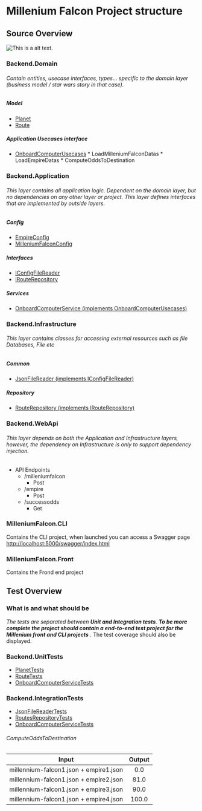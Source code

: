 # Millenium Falcon Project structure

## Source Overview

![This is a alt text.](https://i0.wp.com/jasontaylor.dev/wp-content/uploads/2020/01/Figure-01-2.png?w=531&ssl=1 "This is a sample image.")

### Backend.Domain
###### Contain entities, usecase interfaces, types... specific to the domain layer (business model / star wars story in that case).
##### Model
* [Planet](https://github.com/pascally/dataiku-millenium-falcon-challenge/blob/master/MilleniumFalcon/src/Backend.Domain/Domain/Models/Planet.cs)
* [Route](https://github.com/pascally/dataiku-millenium-falcon-challenge/blob/master/MilleniumFalcon/src/Backend.Domain/Domain/Models/Route.cs)

##### Application Usecases interface
* [OnboardComputerUsecases](https://github.com/pascally/dataiku-millenium-falcon-challenge/tree/master/MilleniumFalcon/src/Backend.Domain/Domain/UseCases)
        * LoadMilleniumFalconDatas
        * LoadEmpireDatas
        * ComputeOddsToDestination

### Backend.Application
###### This layer contains all application logic. Dependent on the domain layer, but no dependencies on any other layer or project. This layer defines interfaces that are implemented by outside layers.

##### Config
* [EmpireConfig](https://github.com/pascally/dataiku-millenium-falcon-challenge/blob/master/MilleniumFalcon/src/Backend.Application/Application/Config/EmpireConfig.cs)
* [MilleniumFalconConfig](https://github.com/pascally/dataiku-millenium-falcon-challenge/blob/master/MilleniumFalcon/src/Backend.Application/Application/Config/MilleniumFalconConfig.cs)

##### Interfaces
* [IConfigFileReader](https://github.com/pascally/dataiku-millenium-falcon-challenge/blob/master/MilleniumFalcon/src/Backend.Application/Application/Interfaces/Common/IConfigFileReader.cs)
* [IRouteRepository](https://github.com/pascally/dataiku-millenium-falcon-challenge/blob/master/MilleniumFalcon/src/Backend.Application/Application/Interfaces/Repository/IRoutesRepository.cs)

##### Services
* [OnboardComputerService (implements OnboardComputerUsecases)](https://github.com/pascally/dataiku-millenium-falcon-challenge/blob/master/MilleniumFalcon/src/Backend.Application/Application/Services/OnboardComputerService.cs)

### Backend.Infrastructure
###### This layer contains classes for accessing external resources such as file Databases, File etc
##### Common
* [JsonFileReader (implements IConfigFileReader)](https://github.com/pascally/dataiku-millenium-falcon-challenge/blob/master/MilleniumFalcon/src/Backend.Infrastructure/Infrastructure/Common/JsonFileReader.cs)

##### Repository
* [RouteRepository (implements IRouteRepository)](https://github.com/pascally/dataiku-millenium-falcon-challenge/blob/master/MilleniumFalcon/src/Backend.Infrastructure/Infrastructure/Repository/RoutesRepository.cs)
        
### Backend.WebApi
###### This layer depends on both the Application and Infrastructure layers, however, the dependency on Infrastructure is only to support dependency injection.
* API Endpoints
    * /milleniumfalcon
        * Post
    * /empire
        * Post
    * /successodds
        * Get


### MilleniumFalcon.CLI
Contains the CLI project, when launched you can access a Swagger page [http://localhost:5000/swagger/index.html
](
http://localhost:5000/swagger/index.html
)


### MilleniumFalcon.Front
Contains the Frond end project

## Test Overview


### What is and what should be
*The tests are separated between __Unit and Integration tests__. **To be more complete the project should contain a end-to-end test project for the Millenium front and CLI projects*** . The test coverage should also be displayed.

### Backend.UnitTests
* [PlanetTests](https://github.com/pascally/dataiku-millenium-falcon-challenge/blob/master/MilleniumFalcon/test/MilleniumFalcon.UnitTests/Domain/Models/PlanetTests.cs)
* [RouteTests](https://github.com/pascally/dataiku-millenium-falcon-challenge/blob/master/MilleniumFalcon/test/MilleniumFalcon.UnitTests/Domain/Models/RouteTests.cs)
* [OnboardComputerServiceTests](https://github.com/pascally/dataiku-millenium-falcon-challenge/blob/master/MilleniumFalcon/test/MilleniumFalcon.UnitTests/Services/OnboardComputerServiceTests.cs)


### Backend.IntegrationTests
* [JsonFileReaderTests](https://github.com/pascally/dataiku-millenium-falcon-challenge/blob/master/MilleniumFalcon/test/MilleniumFalcon.IntegrationTests/Common/JsonFileReaderTests.cs)
* [RoutesRepositoryTests](https://github.com/pascally/dataiku-millenium-falcon-challenge/blob/master/MilleniumFalcon/test/MilleniumFalcon.IntegrationTests/Repository/RoutesRepositoryTests.cs)
* [OnboardComputerServiceTests](https://github.com/pascally/dataiku-millenium-falcon-challenge/blob/master/MilleniumFalcon/test/MilleniumFalcon.IntegrationTests/Services/OnboardComputerServiceTests.cs)
###### ComputeOddsToDestination

| Input         | Output        |
| ------------- |:-------------:|
| millennium-falcon1.json + empire1.json      | 0.0     |
| millennium-falcon1.json + empire2.json      | 81.0    |
| millennium-falcon1.json + empire3.json      | 90.0    |
| millennium-falcon1.json + empire4.json      | 100.0   |


